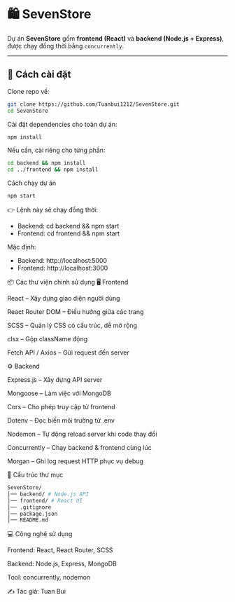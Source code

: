 # 🛍️ SevenStore

Dự án **SevenStore** gồm **frontend (React)** và **backend (Node.js + Express)**, được chạy đồng thời bằng `concurrently`.

---

## 🚀 Cách cài đặt

Clone repo về:

```bash
git clone https://github.com/Tuanbui1212/SevenStore.git
cd SevenStore
``` 

Cài đặt dependencies cho toàn dự án:

```bash
npm install
```

Nếu cần, cài riêng cho từng phần:

```bash
cd backend && npm install
cd ../frontend && npm install
```

Cách chạy dự án

```bash
npm start
```

👉 Lệnh này sẽ chạy đồng thời:

- Backend: cd backend && npm start
- Frontend: cd frontend && npm start

Mặc định:

- Backend: http://localhost:5000
- Frontend: http://localhost:3000

📦 Các thư viện chính sử dụng
🖥️ Frontend

React – Xây dựng giao diện người dùng

React Router DOM – Điều hướng giữa các trang

SCSS – Quản lý CSS có cấu trúc, dễ mở rộng

clsx – Gộp className động

Fetch API / Axios – Gửi request đến server

⚙️ Backend

Express.js – Xây dựng API server

Mongoose – Làm việc với MongoDB

Cors – Cho phép truy cập từ frontend

Dotenv – Đọc biến môi trường từ .env

Nodemon – Tự động reload server khi code thay đổi

Concurrently – Chạy backend & frontend cùng lúc

Morgan – Ghi log request HTTP phục vụ debug

📂 Cấu trúc thư mục

```bash
SevenStore/
│── backend/ # Node.js API
│── frontend/ # React UI
│── .gitignore
│── package.json
│── README.md
```

💻 Công nghệ sử dụng

Frontend: React, React Router, SCSS

Backend: Node.js, Express, MongoDB

Tool: concurrently, nodemon

✍️ Tác giả: Tuan Bui
